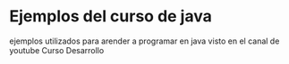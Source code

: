# Ejemplos del curso de java
ejemplos utilizados para arender a programar en java visto en el canal de youtube
Curso Desarrollo